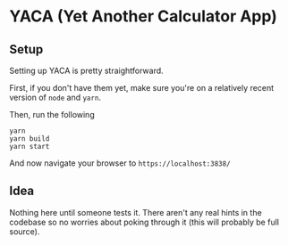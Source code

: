 # YACA (Yet Another Calculator App)

## Setup

Setting up YACA is pretty straightforward.

First, if you don't have them yet, make sure you're on a relatively recent version of `node` and `yarn`.

Then, run the following

```
yarn
yarn build
yarn start
```

And now navigate your browser to `https://localhost:3838/`

## Idea

Nothing here until someone tests it. There aren't any real hints in the codebase so no worries about poking through it (this will probably be full source).